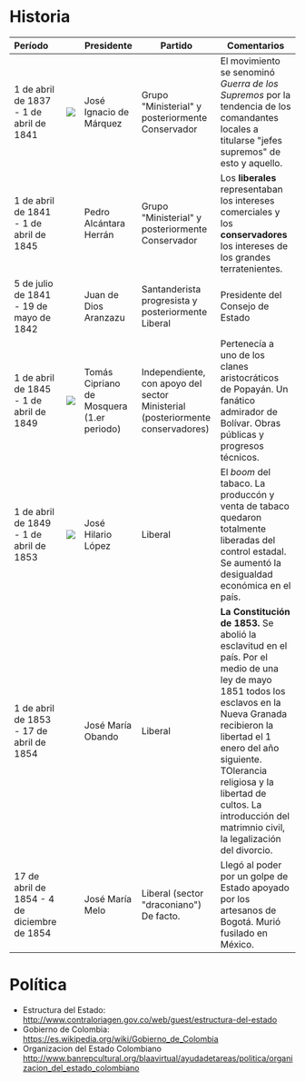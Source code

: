 # Historia

| Período | | Presidente | Partido | Comentarios |
|:---|---|---|---|---|
| 1 de abril de 1837 - 1 de abril de 1841 | ![](https://upload.wikimedia.org/wikipedia/commons/e/e7/Jos%C3%A9_Ignacio_de_M%C3%A1rquez_1.jpg) | José Ignacio de Márquez | Grupo "Ministerial" y posteriormente Conservador | El movimiento se senominó *Guerra de los Supremos* por la tendencia de los comandantes locales a titularse "jefes supremos" de esto y aquello. |
|  1 de abril de 1841 - 1 de abril de 1845 | | Pedro Alcántara Herrán | Grupo "Ministerial" y posteriormente Conservador | Los **liberales** representaban los intereses comerciales y los **conservadores** los intereses de los grandes terratenientes. |
| 5 de julio de 1841 - 19 de mayo de 1842	| | Juan de Dios Aranzazu	| Santanderista progresista y posteriormente Liberal |	Presidente del Consejo de Estado |
| 1 de abril de 1845 - 1 de abril de 1849	| ![](https://upload.wikimedia.org/wikipedia/commons/a/ac/Portrait_of_Tom%C3%A1s_Cipriano_de_Mosquera.jpg) |	Tomás Cipriano de Mosquera (1.er periodo)	| Independiente, con apoyo del sector Ministerial (posteriormente conservadores) | Pertenecía a uno de los clanes aristocráticos de Popayán. Un fanático admirador de Bolívar. Obras públicas y progresos técnicos. |
| 1 de abril de 1849 - 1 de abril de 1853	| ![](https://upload.wikimedia.org/wikipedia/commons/c/c8/General_Jos%C3%A9_Hilario_L%C3%B3pez.jpg)	| José Hilario López	| Liberal | El *boom* del tabaco. La produccón y venta de tabaco quedaron totalmente liberadas del control estadal. Se aumentó la desigualdad económica en el país. |
|1 de abril de 1853 - 17 de abril de 1854	| | José María Obando	| Liberal | **La Constitución de 1853.** Se abolió la esclavitud en el país. Por el medio de una ley de mayo 1851 todos los esclavos en la Nueva Granada recibieron la libertad el 1 enero del año siguiente. TOlerancia religiosa y la libertad de cultos. La introducción del matrimnio civil, la legalización del divorcio. |
| 17 de abril de 1854 - 4 de diciembre de 1854 || José María Melo	| Liberal (sector "draconiano")	De facto. | Llegó al poder por un golpe de Estado apoyado por los artesanos de Bogotá. Murió fusilado en México. |

# Política

* Estructura del Estado: http://www.contraloriagen.gov.co/web/guest/estructura-del-estado
* Gobierno de Colombia: https://es.wikipedia.org/wiki/Gobierno_de_Colombia
* Organizacion del Estado Colombiano http://www.banrepcultural.org/blaavirtual/ayudadetareas/politica/organizacion_del_estado_colombiano
